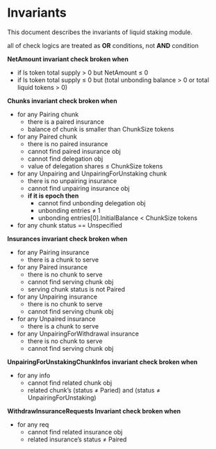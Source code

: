 <!-- order: 6 -->

# Invariants

This document describes the invariants of liquid staking module.

all of check logics are treated as **OR** conditions, not **AND** condition

**NetAmount invariant check broken when**

- if ls token total supply > 0 but NetAmount  ≤ 0
- if ls token total supply ≤ 0 but (total unbonding balance > 0 or total liquid tokens > 0)

**Chunks invariant check broken when**

- for any Pairing chunk
  - there is a paired insurance
  - balance of chunk is smaller than ChunkSize tokens
- for any Paired chunk
  - there is no paired insurance
  - cannot find paired insurance obj
  - cannot find delegation obj
  - value of delegation shares ≤ ChunkSize tokens
- for any Unpairing and UnpairingForUnstaking chunk
  - there is no unpairing insurance
  - cannot find unpairing insurance obj
  - **if it is epoch then**
    - cannot find unbonding delegation obj
    - unbonding entries ≠ 1
    - unbonding entries[0].InitialBalance < ChunkSize tokens
- for any chunk status == Unspecified

**Insurances invariant check broken when**

- for any Pairing insurance
  - there is a chunk to serve
- for any Paired insurance
  - there is no chunk to serve
  - cannot find serving chunk obj
  - serving chunk status is not Paired
- for any Unpairing insurance
  - there is no chunk to serve
  - cannot find serving chunk obj
- for any Unpaired insurance
  - there is a chunk to serve
- for any UnpairingForWithdrawal insurance
  - there is no chunk to serve
  - cannot find serving chunk obj

**UnpairingForUnstakingChunkInfos invariant check broken when**

- for any info
  - cannot find related chunk obj
  - related chunk’s (status ≠ Paried) and (status ≠ UnpairingForUnstaking)

**WithdrawInsuranceRequests Invariant check broken when**

- for any req
  - cannot find related insurance obj
  - related insurance’s status ≠ Paired